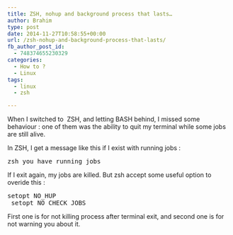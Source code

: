 ```yaml
---
title: ZSH, nohup and background process that lasts…
author: Brahim
type: post
date: 2014-11-27T10:58:55+00:00
url: /zsh-nohup-and-background-process-that-lasts/
fb_author_post_id:
  - 748374655230329
categories:
  - How to ?
  - Linux
tags:
  - linux
  - zsh

---
```

When I switched to  ZSH, and letting BASH behind, I missed some behaviour : one of them was the ability to quit my terminal while some jobs are still alive.

In ZSH, I get a message like this if I exist with running jobs :

<pre>zsh you have running jobs</pre>

If I exit again, my jobs are killed. But zsh accept some useful option to overide this :

<pre>setopt NO_HUP
 setopt NO_CHECK_JOBS</pre>

First one is for not killing process after terminal exit, and second one is for not warning you about it.